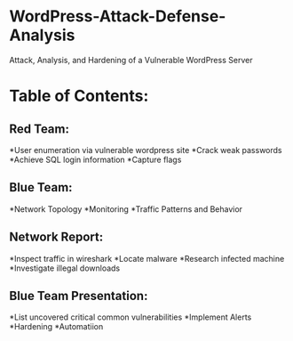 # WordPress-Attack-Defense-Analysis
Attack, Analysis, and Hardening of a Vulnerable WordPress Server

# Table of Contents:

## Red Team:
*User enumeration via vulnerable wordpress site
*Crack weak passwords
*Achieve SQL login information
*Capture flags

## Blue Team:
*Network Topology
*Monitoring
*Traffic Patterns and Behavior

## Network Report:
*Inspect traffic in wireshark
*Locate malware
*Research infected machine
*Investigate illegal downloads

## Blue Team Presentation:
*List uncovered critical common vulnerabilities
*Implement Alerts
*Hardening
*Automatiion
